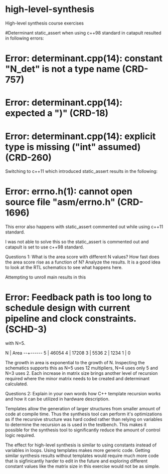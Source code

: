# high-level-synthesis
High-level synthesis course exercises


#Determinant
static_assert when using c++98 standard in catapult resulted in following errors:
# Error: determinant.cpp(14): constant "N_det" is not a type name (CRD-757)
# Error: determinant.cpp(14): expected a ")" (CRD-18)
# Error: determinant.cpp(14): explicit type is missing ("int" assumed) (CRD-260)

Switching to c++11 which introduced static_assert results in the following:
# Error: errno.h(1): cannot open source file "asm/errno.h" (CRD-1696)
This error also happens with static_assert commented out while using c++11 standard.

I was not able to solve this so the static_assert is commented out and catapult is set to use c++98 standard.


Questions 1: What is the area score with different N values? How fast does the area score rise as a 
function of N? Analyze the results. It is a good idea to look at the RTL schematics to see what happens 
here.

Attempting to unroll main results in this
# Error: Feedback path is too long to schedule design with current pipeline and clock constraints. (SCHD-3)
with N=5.

N | Area
--+------
5 | 46054
4 | 17208
3 | 5536
2 | 1234
1 | 0

The growth in area is exponential to the growth of N. Inspecting the schematics supports this as N=5 uses 12 multipliers, N=4 uses only 5 and N=3 uses 2. Each increase in matrix size brings another level of recursion required where the minor matrix needs to be created and determinant calculated.

Questions 2: Explain in your own words how C++ template recursion works and how it can be utilized in 
hardware description.

Templates allow the generation of larger structures from smaller amount of code at compile time. Thus the synthesis tool can perform it's optimizations as if the recursive structure was hard coded rather than relying on variables to determine the recursion as is used in the testbench. This makes it possible for the synthesis tool to significantly reduce the amount of control logic required.

 The effect for high-level synthesis is similar to using constants instead of variables in loops. Using templates makes more generic code. Getting similar synthesis results without templates would require much more code that is sigfinicantly harder to edit in the future and exploring different constant values like the matrix size in this exercise would not be as simple.
